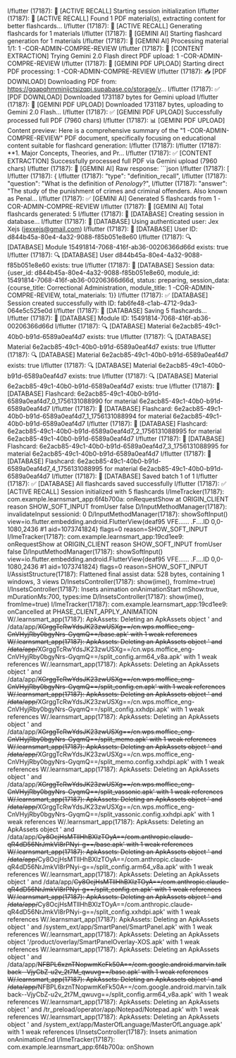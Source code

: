 I/flutter (17187): 🚀 [ACTIVE RECALL] Starting session initialization
I/flutter (17187): 📄 [ACTIVE RECALL] Found 1 PDF material(s), extracting content for better flashcards...
I/flutter (17187): 🧠 [ACTIVE RECALL] Generating flashcards for 1 materials
I/flutter (17187): 🧠 [GEMINI AI] Starting flashcard generation for 1 materials
I/flutter (17187): 📄 [GEMINI AI] Processing material 1/1: 1 -COR-ADMIN-COMPRE-REVIEW
I/flutter (17187): 🚀 [CONTENT EXTRACTION] Trying Gemini 2.0 Flash direct PDF upload: 1 -COR-ADMIN-COMPRE-REVIEW
I/flutter (17187): 🚀 [GEMINI PDF UPLOAD] Starting direct PDF processing: 1 -COR-ADMIN-COMPRE-REVIEW
I/flutter (17187): 📥 [PDF DOWNLOAD] Downloading PDF from: https://gqapqhmminijctsizqpj.supabase.co/storage/v...
I/flutter (17187): ✅ [PDF DOWNLOAD] Downloaded 1731187 bytes for Gemini upload
I/flutter (17187): 📁 [GEMINI PDF UPLOAD] Downloaded 1731187 bytes, uploading to Gemini 2.0 Flash...
I/flutter (17187): ✅ [GEMINI PDF UPLOAD] Successfully processed full PDF (7960 chars)
I/flutter (17187): 📊 [GEMINI PDF UPLOAD] Content preview: Here is a comprehensive summary of the "1 -COR-ADMIN-COMPRE-REVIEW" PDF document, specifically focusing on educational content suitable for flashcard generation:
I/flutter (17187): 
I/flutter (17187): **1. Major Concepts, Theories, and Pr...
I/flutter (17187): ✅ [CONTENT EXTRACTION] Successfully processed full PDF via Gemini upload (7960 chars)
I/flutter (17187): 🤖 [GEMINI AI] Raw response: ```json
I/flutter (17187): [
I/flutter (17187):   {
I/flutter (17187):     "type": "definition_recall",
I/flutter (17187):     "question": "What is the definition of *Penology*?",
I/flutter (17187):     "answer": "The study of the punishment of crimes and criminal offenders. Also known as Penal...
I/flutter (17187): ✅ [GEMINI AI] Generated 5 flashcards from 1 -COR-ADMIN-COMPRE-REVIEW
I/flutter (17187): 🎯 [GEMINI AI] Total flashcards generated: 5
I/flutter (17187): 💾 [DATABASE] Creating session in database...
I/flutter (17187): 💾 [DATABASE] Using authenticated user: Jex Xejs (jexxejs@gmail.com)
I/flutter (17187): 💾 [DATABASE] User ID: d844b45a-80e4-4a32-9088-f85b051e8e60
I/flutter (17187): 🔍 [DATABASE] Module 15491814-7068-416f-ab36-00206366d66d exists: true
I/flutter (17187): 🔍 [DATABASE] User d844b45a-80e4-4a32-9088-f85b051e8e60 exists: true
I/flutter (17187): 💾 [DATABASE] Session data: {user_id: d844b45a-80e4-4a32-9088-f85b051e8e60, module_id: 15491814-7068-416f-ab36-00206366d66d, status: preparing, session_data: {course_title: Correctional Administration, module_title: 1 -COR-ADMIN-COMPRE-REVIEW, total_materials: 1}}
I/flutter (17187): ✅ [DATABASE] Session created successfully with ID: fab6fe48-c1ab-4712-9da3-064e5c525e0d
I/flutter (17187): 💾 [DATABASE] Saving 5 flashcards...
I/flutter (17187): 💾 [DATABASE] Module ID: 15491814-7068-416f-ab36-00206366d66d
I/flutter (17187): 🔍 [DATABASE] Material 6e2acb85-49c1-40b0-b91d-6589a0eaf4d7 exists: true
I/flutter (17187): 🔍 [DATABASE] Material 6e2acb85-49c1-40b0-b91d-6589a0eaf4d7 exists: true
I/flutter (17187): 🔍 [DATABASE] Material 6e2acb85-49c1-40b0-b91d-6589a0eaf4d7 exists: true
I/flutter (17187): 🔍 [DATABASE] Material 6e2acb85-49c1-40b0-b91d-6589a0eaf4d7 exists: true
I/flutter (17187): 🔍 [DATABASE] Material 6e2acb85-49c1-40b0-b91d-6589a0eaf4d7 exists: true
I/flutter (17187): 💾 [DATABASE] Flashcard: 6e2acb85-49c1-40b0-b91d-6589a0eaf4d7_0_1756131088990 for material 6e2acb85-49c1-40b0-b91d-6589a0eaf4d7
I/flutter (17187): 💾 [DATABASE] Flashcard: 6e2acb85-49c1-40b0-b91d-6589a0eaf4d7_1_1756131088994 for material 6e2acb85-49c1-40b0-b91d-6589a0eaf4d7
I/flutter (17187): 💾 [DATABASE] Flashcard: 6e2acb85-49c1-40b0-b91d-6589a0eaf4d7_2_1756131088995 for material 6e2acb85-49c1-40b0-b91d-6589a0eaf4d7
I/flutter (17187): 💾 [DATABASE] Flashcard: 6e2acb85-49c1-40b0-b91d-6589a0eaf4d7_3_1756131088995 for material 6e2acb85-49c1-40b0-b91d-6589a0eaf4d7
I/flutter (17187): 💾 [DATABASE] Flashcard: 6e2acb85-49c1-40b0-b91d-6589a0eaf4d7_4_1756131088995 for material 6e2acb85-49c1-40b0-b91d-6589a0eaf4d7
I/flutter (17187): 💾 [DATABASE] Saved batch 1 of 1
I/flutter (17187): ✅ [DATABASE] All flashcards saved successfully
I/flutter (17187): ✅ [ACTIVE RECALL] Session initialized with 5 flashcards
I/ImeTracker(17187): com.example.learnsmart_app:6f4b700a: onRequestShow at ORIGIN_CLIENT reason SHOW_SOFT_INPUT fromUser false
D/InputMethodManager(17187): invalidateInput sessionid: 0
D/InputMethodManager(17187): showSoftInput() view=io.flutter.embedding.android.FlutterView{deaf95 VFE...... .F....ID 0,0-1080,2436 #1 aid=1073741824} flags=0 reason=SHOW_SOFT_INPUT
I/ImeTracker(17187): com.example.learnsmart_app:19cd1ee9: onRequestShow at ORIGIN_CLIENT reason SHOW_SOFT_INPUT fromUser false
D/InputMethodManager(17187): showSoftInput() view=io.flutter.embedding.android.FlutterView{deaf95 VFE...... .F....ID 0,0-1080,2436 #1 aid=1073741824} flags=0 reason=SHOW_SOFT_INPUT
I/AssistStructure(17187): Flattened final assist data: 528 bytes, containing 1 windows, 3 views
D/InsetsController(17187): show(ime(), fromIme=true)
I/InsetsController(17187): Insets animation onAnimationStart mShow:true, mDurationMs:700, types:ime
D/InsetsController(17187): show(ime(), fromIme=true)
I/ImeTracker(17187): com.example.learnsmart_app:19cd1ee9: onCancelled at PHASE_CLIENT_APPLY_ANIMATION
W/.learnsmart_app(17187): ApkAssets: Deleting an ApkAssets object '<empty> and /data/app/~~XGrggTcRwYdsJK23zwUSXg==/cn.wps.moffice_eng-CnVHyjRby0bgyNrs-GyqmQ==/base.apk' with 1 weak references
W/.learnsmart_app(17187): ApkAssets: Deleting an ApkAssets object '<empty> and /data/app/~~XGrggTcRwYdsJK23zwUSXg==/cn.wps.moffice_eng-CnVHyjRby0bgyNrs-GyqmQ==/split_config.arm64_v8a.apk' with 1 weak references
W/.learnsmart_app(17187): ApkAssets: Deleting an ApkAssets object '<empty> and /data/app/~~XGrggTcRwYdsJK23zwUSXg==/cn.wps.moffice_eng-CnVHyjRby0bgyNrs-GyqmQ==/split_config.en.apk' with 1 weak references
W/.learnsmart_app(17187): ApkAssets: Deleting an ApkAssets object '<empty> and /data/app/~~XGrggTcRwYdsJK23zwUSXg==/cn.wps.moffice_eng-CnVHyjRby0bgyNrs-GyqmQ==/split_config.xxhdpi.apk' with 1 weak references
W/.learnsmart_app(17187): ApkAssets: Deleting an ApkAssets object '<empty> and /data/app/~~XGrggTcRwYdsJK23zwUSXg==/cn.wps.moffice_eng-CnVHyjRby0bgyNrs-GyqmQ==/split_memo.apk' with 1 weak references
W/.learnsmart_app(17187): ApkAssets: Deleting an ApkAssets object '<empty> and /data/app/~~XGrggTcRwYdsJK23zwUSXg==/cn.wps.moffice_eng-CnVHyjRby0bgyNrs-GyqmQ==/split_memo.config.xxhdpi.apk' with 1 weak references
W/.learnsmart_app(17187): ApkAssets: Deleting an ApkAssets object '<empty> and /data/app/~~XGrggTcRwYdsJK23zwUSXg==/cn.wps.moffice_eng-CnVHyjRby0bgyNrs-GyqmQ==/split_vassonic.apk' with 1 weak references
W/.learnsmart_app(17187): ApkAssets: Deleting an ApkAssets object '<empty> and /data/app/~~XGrggTcRwYdsJK23zwUSXg==/cn.wps.moffice_eng-CnVHyjRby0bgyNrs-GyqmQ==/split_vassonic.config.xxhdpi.apk' with 1 weak references
W/.learnsmart_app(17187): ApkAssets: Deleting an ApkAssets object '<empty> and /data/app/~~Cy8OcjHsMTllHhBXIzTOyA==/com.anthropic.claude-qR4dD56NrJmkVl8rPNyi-g==/base.apk' with 1 weak references
W/.learnsmart_app(17187): ApkAssets: Deleting an ApkAssets object '<empty> and /data/app/~~Cy8OcjHsMTllHhBXIzTOyA==/com.anthropic.claude-qR4dD56NrJmkVl8rPNyi-g==/split_config.arm64_v8a.apk' with 1 weak references
W/.learnsmart_app(17187): ApkAssets: Deleting an ApkAssets object '<empty> and /data/app/~~Cy8OcjHsMTllHhBXIzTOyA==/com.anthropic.claude-qR4dD56NrJmkVl8rPNyi-g==/split_config.en.apk' with 1 weak references
W/.learnsmart_app(17187): ApkAssets: Deleting an ApkAssets object '<empty> and /data/app/~~Cy8OcjHsMTllHhBXIzTOyA==/com.anthropic.claude-qR4dD56NrJmkVl8rPNyi-g==/split_config.xxhdpi.apk' with 1 weak references
W/.learnsmart_app(17187): ApkAssets: Deleting an ApkAssets object '<empty> and /system_ext/app/SmartPanel/SmartPanel.apk' with 1 weak references
W/.learnsmart_app(17187): ApkAssets: Deleting an ApkAssets object '/product/overlay/SmartPanelOverlay-XOS.apk' with 1 weak references
W/.learnsmart_app(17187): ApkAssets: Deleting an ApkAssets object '<empty> and /data/app/~~NFBPL6xznTNopwmKeFk50A==/com.google.android.marvin.talkback--VjyCbZ-u2v_2t7M_qwuvg==/base.apk' with 1 weak references
W/.learnsmart_app(17187): ApkAssets: Deleting an ApkAssets object '<empty> and /data/app/~~NFBPL6xznTNopwmKeFk50A==/com.google.android.marvin.talkback--VjyCbZ-u2v_2t7M_qwuvg==/split_config.arm64_v8a.apk' with 1 weak references
W/.learnsmart_app(17187): ApkAssets: Deleting an ApkAssets object '<empty> and /tr_preload/operator/app/Notepad/Notepad.apk' with 1 weak references
W/.learnsmart_app(17187): ApkAssets: Deleting an ApkAssets object '<empty> and /system_ext/app/MasterOfLanguage/MasterOfLanguage.apk' with 1 weak references
I/InsetsController(17187): Insets animation onAnimationEnd
I/ImeTracker(17187): com.example.learnsmart_app:6f4b700a: onShown